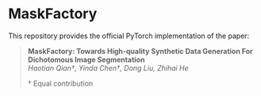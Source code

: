 # MaskFactory
This repository provides the official PyTorch implementation of the paper:

> **MaskFactory: Towards High-quality Synthetic Data Generation For Dichotomous Image Segmentation**  
> *Haotian Qian†, Yinda Chen†, Dong Liu, Zhihai He*
>
> † Equal contribution
